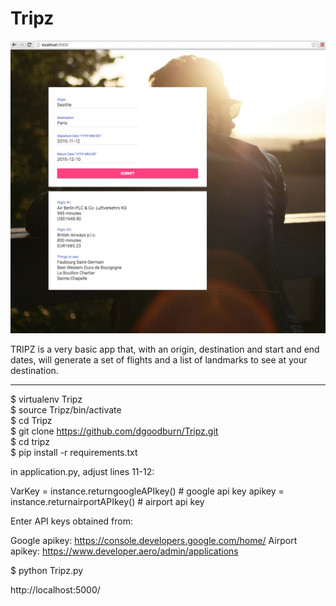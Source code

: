 # Tripz

![Alt text](https://github.com/dgoodburn/Tripz/blob/master/Screenshot.png "Demo")

TRIPZ is a very basic app that, with an origin, destination and start and end dates, will generate a set of flights and a list of landmarks to see at your destination.

---

$ virtualenv Tripz  
$ source Tripz/bin/activate  
$ cd Tripz  
$ git clone https://github.com/dgoodburn/Tripz.git  
$ cd tripz  
$ pip install -r requirements.txt

in application.py, adjust lines 11-12:

VarKey = instance.returngoogleAPIkey()  # google api key
apikey = instance.returnairportAPIkey()  # airport api key

Enter API keys obtained from:

Google apikey: https://console.developers.google.com/home/
Airport apikey: https://www.developer.aero/admin/applications

$ python Tripz.py  

http://localhost:5000/
